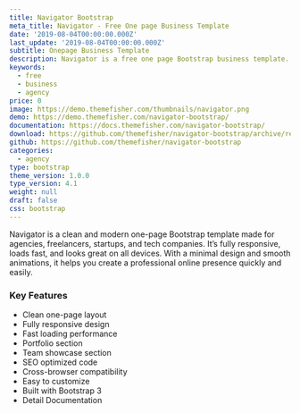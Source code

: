 ```yaml
---
title: Navigator Bootstrap
meta_title: Navigator - Free One page Business Template
date: '2019-08-04T00:00:00.000Z'
last_update: '2019-08-04T00:00:00.000Z'
subtitle: Onepage Business Template
description: Navigator is a free one page Bootstrap business template.
keywords:
  - free
  - business
  - agency
price: 0
image: https://demo.themefisher.com/thumbnails/navigator.png
demo: https://demo.themefisher.com/navigator-bootstrap/
documentation: https://docs.themefisher.com/navigator-bootstrap/
download: https://github.com/themefisher/navigator-bootstrap/archive/refs/heads/main.zip
github: https://github.com/themefisher/navigator-bootstrap
categories:
  - agency
type: bootstrap
theme_version: 1.0.0
type_version: 4.1
weight: null
draft: false
css: bootstrap
---
```

Navigator is a clean and modern one-page Bootstrap template made for agencies, freelancers, startups, and tech companies. It’s fully responsive, loads fast, and looks great on all devices. With a minimal design and smooth animations, it helps you create a professional online presence quickly and easily.

### Key Features

* Clean one-page layout
* Fully responsive design
* Fast loading performance
* Portfolio section
* Team showcase section
* SEO optimized code
* Cross-browser compatibility
* Easy to customize
* Built with Bootstrap 3
* Detail Documentation
